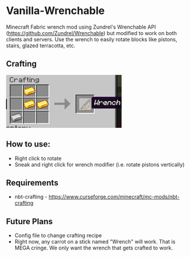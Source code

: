 # Vanilla-Wrenchable
Minecraft Fabric wrench mod using Zundrel's Wrenchable API (https://github.com/Zundrel/Wrenchable) but modified to work on both clients and servers. Use the wrench to easily rotate blocks like pistons, stairs, glazed terracotta, etc.

## Crafting
![](readme-images/wrench_recipe.png)

## How to use:
* Right click to rotate
* Sneak and right click for wrench modifier (i.e. rotate pistons vertically)

## Requirements
* nbt-crafting - https://www.curseforge.com/minecraft/mc-mods/nbt-crafting

## Future Plans
* Config file to change crafting recipe
* Right now, any carrot on a stick named "Wrench" will work. That is MEGA cringe. We only want the wrench that gets crafted to work.
